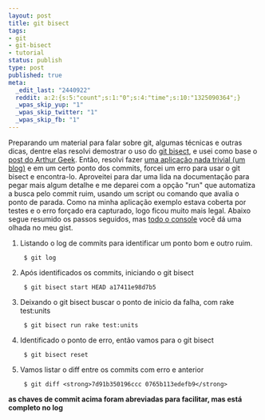 ```yaml
---
layout: post
title: git bisect
tags:
- git
- git-bisect
- tutorial
status: publish
type: post
published: true
meta:
  _edit_last: "2440922"
  reddit: a:2:{s:5:"count";s:1:"0";s:4:"time";s:10:"1325090364";}
  _wpas_skip_yup: "1"
  _wpas_skip_twitter: "1"
  _wpas_skip_fb: "1"
---
```

Preparando um material para falar sobre git, algumas técnicas e outras dicas, dentre elas resolvi demostrar o uso do [git bisect](http://www.kernel.org/pub/software/scm/git/docs/git-bisect.html), e usei como base o [post do Arthur Geek](http://www.arthurgeek.net/git-bisect/). Então, resolvi fazer [uma aplicação nada trivial (um blog)](http://github.com/tinogomes/my_blog_app_with_bug) e em um certo ponto dos commits, forcei um erro para usar o git bisect e encontra-lo. Aproveitei para dar uma lida na documentação para pegar mais algum detalhe e me deparei com a opção "run" que automatiza a busca pelo commit ruim, usando um script ou comando que avalia o ponto de parada. Como na minha aplicação exemplo estava coberta por testes e o erro forçado era capturado, logo ficou muito mais legal. Abaixo segue resumido os passos seguidos, mas [todo o console](http://gist.github.com/144170) você dá uma olhada no meu gist.

1. Listando o log de commits para identificar um ponto bom e outro ruim.

		$ git log

1. Após identificados os commits, iniciando o git bisect

		$ git bisect start HEAD a17411e98d7b5

1. Deixando o git bisect buscar o ponto de inicio da falha, com rake test:units

		$ git bisect run rake test:units

1. Identificado o ponto de erro, então vamos para o git bisect

		$ git bisect reset

1. Vamos listar o diff entre os commits com erro e anterior

		$ git diff <strong>7d91b350196ccc 0765b113edefb9</strong>

**as chaves de commit acima foram abreviadas para facilitar, mas está completo no log**

